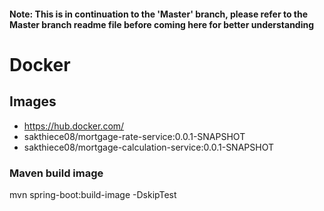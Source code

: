 #### Note: This is in continuation to the 'Master' branch, please refer to the Master branch readme file before coming here for better understanding

# Docker

## Images
- https://hub.docker.com/
- sakthiece08/mortgage-rate-service:0.0.1-SNAPSHOT
- sakthiece08/mortgage-calculation-service:0.0.1-SNAPSHOT

### Maven build image
mvn spring-boot:build-image -DskipTest
